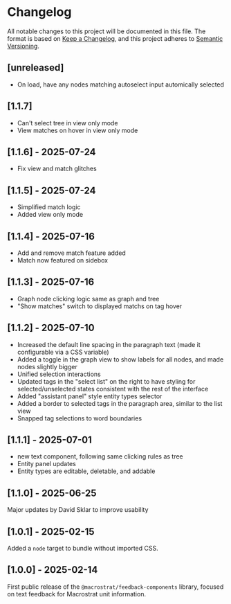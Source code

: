 # Changelog

All notable changes to this project will be documented in this file. The format
is based on [Keep a Changelog](https://keepachangelog.com/en/1.0.0/), and this
project adheres to [Semantic Versioning](https://semver.org/spec/v2.0.0.html).

## [unreleased]

- On load, have any nodes matching autoselect input automically selected

## [1.1.7]

- Can't select tree in view only mode
- View matches on hover in view only mode

## [1.1.6] - 2025-07-24

- Fix view and match glitches

## [1.1.5] - 2025-07-24

- Simplified match logic
- Added view only mode

## [1.1.4] - 2025-07-16

- Add and remove match feature added
- Match now featured on sidebox

## [1.1.3] - 2025-07-16

- Graph node clicking logic same as graph and tree
- "Show matches" switch to displayed matchs on tag hover

## [1.1.2] - 2025-07-10

- Increased the default line spacing in the paragraph text (made it configurable
  via a CSS variable)
- Added a toggle in the graph view to show labels for all nodes, and made nodes
  slightly bigger
- Unified selection interactions
- Updated tags in the "select list" on the right to have styling for
  selected/unselected states consistent with the rest of the interface
- Added "assistant panel" style entity types selector
- Added a border to selected tags in the paragraph area, similar to the list
  view
- Snapped tag selections to word boundaries

## [1.1.1] - 2025-07-01

- new text component, following same clicking rules as tree
- Entity panel updates
- Entity types are editable, deletable, and addable

## [1.1.0] - 2025-06-25

Major updates by David Sklar to improve usability

## [1.0.1] - 2025-02-15

Added a `node` target to bundle without imported CSS.

## [1.0.0] - 2025-02-14

First public release of the `@macrostrat/feedback-components` library, focused
on text feedback for Macrostrat unit information.
